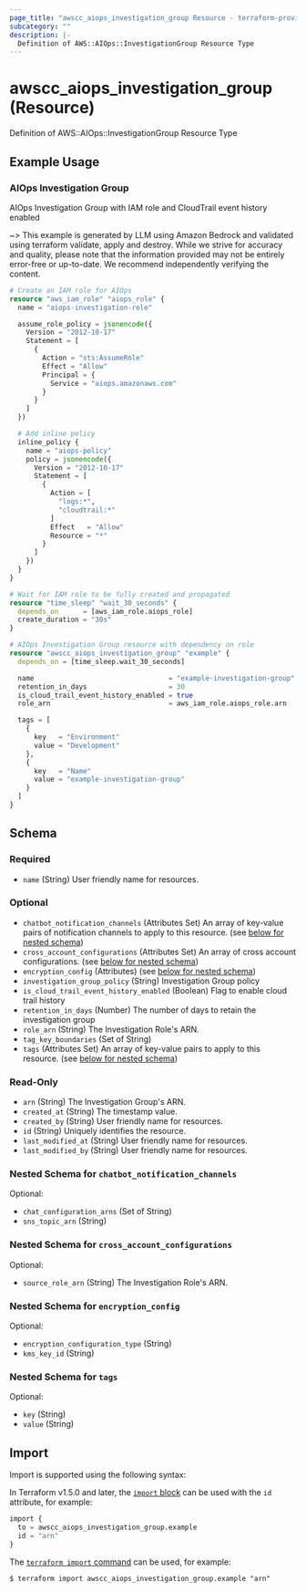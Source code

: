 ```yaml
---
page_title: "awscc_aiops_investigation_group Resource - terraform-provider-awscc"
subcategory: ""
description: |-
  Definition of AWS::AIOps::InvestigationGroup Resource Type
---
```


# awscc_aiops_investigation_group (Resource)

Definition of AWS::AIOps::InvestigationGroup Resource Type

## Example Usage

### AIOps Investigation Group
AIOps Investigation Group with IAM role and CloudTrail event history enabled

~> This example is generated by LLM using Amazon Bedrock and validated using terraform validate, apply and destroy. While we strive for accuracy and quality, please note that the information provided may not be entirely error-free or up-to-date. We recommend independently verifying the content.

```terraform
# Create an IAM role for AIOps
resource "aws_iam_role" "aiops_role" {
  name = "aiops-investigation-role"

  assume_role_policy = jsonencode({
    Version = "2012-10-17"
    Statement = [
      {
        Action = "sts:AssumeRole"
        Effect = "Allow"
        Principal = {
          Service = "aiops.amazonaws.com"
        }
      }
    ]
  })

  # Add inline policy 
  inline_policy {
    name = "aiops-policy"
    policy = jsonencode({
      Version = "2012-10-17"
      Statement = [
        {
          Action = [
            "logs:*",
            "cloudtrail:*"
          ]
          Effect   = "Allow"
          Resource = "*"
        }
      ]
    })
  }
}

# Wait for IAM role to be fully created and propagated
resource "time_sleep" "wait_30_seconds" {
  depends_on      = [aws_iam_role.aiops_role]
  create_duration = "30s"
}

# AIOps Investigation Group resource with dependency on role
resource "awscc_aiops_investigation_group" "example" {
  depends_on = [time_sleep.wait_30_seconds]

  name                                 = "example-investigation-group"
  retention_in_days                    = 30
  is_cloud_trail_event_history_enabled = true
  role_arn                             = aws_iam_role.aiops_role.arn

  tags = [
    {
      key   = "Environment"
      value = "Development"
    },
    {
      key   = "Name"
      value = "example-investigation-group"
    }
  ]
}
```

<!-- schema generated by tfplugindocs -->
## Schema

### Required

- `name` (String) User friendly name for resources.

### Optional

- `chatbot_notification_channels` (Attributes Set) An array of key-value pairs of notification channels to apply to this resource. (see [below for nested schema](#nestedatt--chatbot_notification_channels))
- `cross_account_configurations` (Attributes Set) An array of cross account configurations. (see [below for nested schema](#nestedatt--cross_account_configurations))
- `encryption_config` (Attributes) (see [below for nested schema](#nestedatt--encryption_config))
- `investigation_group_policy` (String) Investigation Group policy
- `is_cloud_trail_event_history_enabled` (Boolean) Flag to enable cloud trail history
- `retention_in_days` (Number) The number of days to retain the investigation group
- `role_arn` (String) The Investigation Role's ARN.
- `tag_key_boundaries` (Set of String)
- `tags` (Attributes Set) An array of key-value pairs to apply to this resource. (see [below for nested schema](#nestedatt--tags))

### Read-Only

- `arn` (String) The Investigation Group's ARN.
- `created_at` (String) The timestamp value.
- `created_by` (String) User friendly name for resources.
- `id` (String) Uniquely identifies the resource.
- `last_modified_at` (String) User friendly name for resources.
- `last_modified_by` (String) User friendly name for resources.

<a id="nestedatt--chatbot_notification_channels"></a>
### Nested Schema for `chatbot_notification_channels`

Optional:

- `chat_configuration_arns` (Set of String)
- `sns_topic_arn` (String)


<a id="nestedatt--cross_account_configurations"></a>
### Nested Schema for `cross_account_configurations`

Optional:

- `source_role_arn` (String) The Investigation Role's ARN.


<a id="nestedatt--encryption_config"></a>
### Nested Schema for `encryption_config`

Optional:

- `encryption_configuration_type` (String)
- `kms_key_id` (String)


<a id="nestedatt--tags"></a>
### Nested Schema for `tags`

Optional:

- `key` (String)
- `value` (String)

## Import

Import is supported using the following syntax:

In Terraform v1.5.0 and later, the [`import` block](https://developer.hashicorp.com/terraform/language/import) can be used with the `id` attribute, for example:

```terraform
import {
  to = awscc_aiops_investigation_group.example
  id = "arn"
}
```

The [`terraform import` command](https://developer.hashicorp.com/terraform/cli/commands/import) can be used, for example:

```shell
$ terraform import awscc_aiops_investigation_group.example "arn"
```
